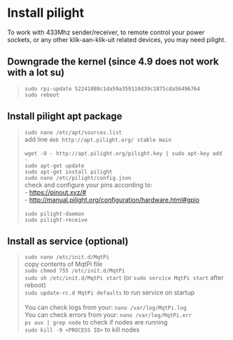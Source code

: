 # Install pilight
To work with 433Mhz sender/receiver, to remote control your power sockets,
or any other klik-aan-klik-uit related devices, you may need pilight.

## Downgrade the kernel (since 4.9 does not work with a lot su)
> `sudo rpi-update 52241088c1da59a359110d39c1875cda56496764`
><br> `sudo reboot`
## Install pilight apt package
> `sudo nano /etc/apt/sources.list`
><br> add line `deb http://apt.pilight.org/ stable main`
><br>
><br> `wget -O - http://apt.pilight.org/pilight.key | sudo apt-key add -`
><br> `sudo apt-get update`
><br> `sudo apt-get install pilight`
><br> `sudo nano /etc/pilight/config.json`
><br> check and configure your pins according to:
><br> - https://pinout.xyz/#
><br> - http://manual.pilight.org/configuration/hardware.html#gpio
><br>
><br> `sudo pilight-daemon`
><br> `sudo pilight-receive`

## Install as service (optional)
> `sudo nano /etc/init.d/MqtPi`
><br> copy contents of MqtPi file
><br> `sudo chmod 755 /etc/init.d/MqtPi`
><br> `sudo sh /etc/init.d/MqtPi start` (or `sudo service MqtPi start` after reboot)
><br> `sudo update-rc.d MqtPi defaults` to run service on startup
><br> 
><br> You can check logs from your: `nano /var/log/MqtPi.log`
><br> You can check errors from your: `nano /var/log/MqtPi.err`
><br> `ps aux | grep node` to check if nodes are running
><br> `sudo kill -9 <PROCESS ID>` to kill nodes


 


